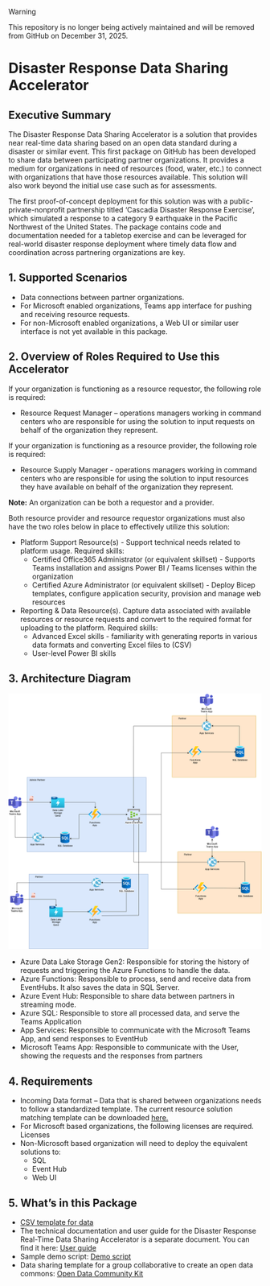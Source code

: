> [!WARNING]
> This repository is no longer being actively maintained and will be removed from GitHub on December 31, 2025.

# Disaster Response Data Sharing Accelerator

## Executive Summary

The Disaster Response Data Sharing Accelerator is a solution that provides near real-time data sharing based on an open data standard during a disaster or similar event.  This first package on GitHub has been developed to share data between participating partner organizations. It provides a medium for organizations in need of resources (food, water, etc.) to connect with organizations that have those resources available. This solution will also work beyond the initial use case such as for assessments.

The first proof-of-concept deployment for this solution was with a public-private-nonprofit partnership titled ‘Cascadia Disaster Response Exercise’, which simulated a response to a category 9 earthquake in the Pacific Northwest of the United States.  The package contains code and documentation needed for a tabletop exercise and can be leveraged for real-world disaster response deployment where timely data flow and coordination across partnering organizations are key.

## 1. Supported Scenarios

*	Data connections between partner organizations. 
*	For Microsoft enabled organizations, Teams app interface for pushing and receiving resource requests. 
*	For non-Microsoft enabled organizations, a Web UI or similar user interface is not yet available in this package.

## 2. Overview of Roles Required to Use this Accelerator

If your organization is functioning as a resource requestor, the following role is required:
* Resource Request Manager – operations managers working in command centers who are responsible for using the solution to input requests on behalf of the organization they represent.

If your organization is functioning as a resource provider, the following role is required:
* Resource Supply Manager - operations managers working in command centers who are responsible for using the solution to input resources they have available on behalf of the organization they represent.

**Note:** An organization can be both a requestor and a provider. 

Both resource provider and resource requestor organizations must also have the two roles below in place to effectively utilize this solution:
* Platform Support Resource(s) - Support technical needs related to platform usage.  Required skills:
  * Certified Office365 Administrator (or equivalent skillset) - Supports Teams installation and assigns Power BI / Teams licenses within the organization 
  * Certified Azure Administrator (or equivalent skillset) - Deploy Bicep templates, configure application security, provision and manage web resources
* Reporting & Data Resource(s).  Capture data associated with available resources or resource requests and convert to the required format for uploading to the platform.  Required skills:
  *	Advanced Excel skills - familiarity with generating reports in various data formats and converting Excel files to (CSV)
  *	User-level Power BI skills

## 3. Architecture Diagram

![](images/architecture_diagram.png)

*	Azure Data Lake Storage Gen2: Responsible for storing the history of requests and triggering the Azure Functions to handle the data.
*	Azure Functions: Responsible to process, send and receive data from EventHubs. It also saves the data in SQL Server.
*	Azure Event Hub: Responsible to share data between partners in streaming mode.
*	Azure SQL: Responsible to store all processed data, and serve the Teams Application
*	App Services: Responsible to communicate with the Microsoft Teams App, and send responses to EventHub
*	Microsoft Teams App: Responsible to communicate with the User, showing the requests and the responses from partners

## 4.	Requirements

*	Incoming Data format – Data that is shared between organizations needs to follow a standardized template. The current resource solution matching template can be downloaded [here.](https://github.com/microsoft/Data-Sharing-Accelerator/blob/main/Templates/data_template.csv)
*	For Microsoft based organizations, the following licenses are required. Licenses
* Non-Microsoft based organization will need to deploy the equivalent solutions to:
  *	SQL
  *	Event Hub
  * Web UI

## 5. What’s in this Package

*	[CSV template for data](https://github.com/microsoft/Data-Sharing-Accelerator/blob/main/Templates/data_template.csv)
*	The technical documentation and user guide for the Disaster Response Real-Time Data Sharing Accelerator is a separate document. You can find it here: [User guide](USERGUIDE.md)
*	Sample demo script: [Demo script](DEMOSCRIPT.md)
*	Data sharing template for a group collaborative to create an open data commons: [Open Data Community Kit](https://github.com/microsoft/Nonprofits/tree/master/Open%20Data%20Community%20Kit)

  
